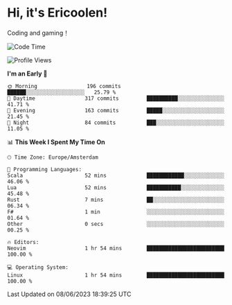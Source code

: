 # Hi, it's Ericoolen!
Coding and gaming！

<!--START_SECTION:waka-->
![Code Time](http://img.shields.io/badge/Code%20Time-836%20hrs%2022%20mins-blue)

![Profile Views](http://img.shields.io/badge/Profile%20Views-0-blue)

**I'm an Early 🐤** 

```text
🌞 Morning                196 commits         ██████░░░░░░░░░░░░░░░░░░░   25.79 % 
🌆 Daytime                317 commits         ██████████░░░░░░░░░░░░░░░   41.71 % 
🌃 Evening                163 commits         █████░░░░░░░░░░░░░░░░░░░░   21.45 % 
🌙 Night                  84 commits          ███░░░░░░░░░░░░░░░░░░░░░░   11.05 % 
```


📊 **This Week I Spent My Time On** 

```text
🕑︎ Time Zone: Europe/Amsterdam

💬 Programming Languages: 
Scala                    52 mins             ████████████░░░░░░░░░░░░░   46.06 % 
Lua                      52 mins             ███████████░░░░░░░░░░░░░░   45.48 % 
Rust                     7 mins              ██░░░░░░░░░░░░░░░░░░░░░░░   06.34 % 
F#                       1 min               ░░░░░░░░░░░░░░░░░░░░░░░░░   01.64 % 
Other                    0 secs              ░░░░░░░░░░░░░░░░░░░░░░░░░   00.25 % 

🔥 Editors: 
Neovim                   1 hr 54 mins        █████████████████████████   100.00 % 

💻 Operating System: 
Linux                    1 hr 54 mins        █████████████████████████   100.00 % 
```


 Last Updated on 08/06/2023 18:39:25 UTC
<!--END_SECTION:waka-->

